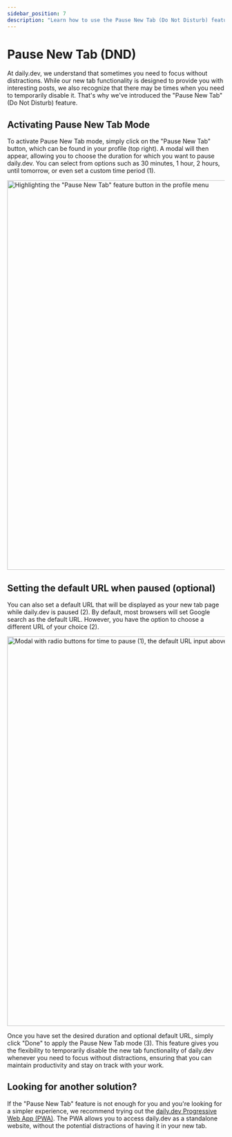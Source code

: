 ```yaml
---
sidebar_position: 7
description: "Learn how to use the Pause New Tab (Do Not Disturb) feature on daily.dev to minimize distractions and focus on your work."
---
```


# Pause New Tab (DND)

At daily.dev, we understand that sometimes you need to focus without distractions. While our new tab functionality is designed to provide you with interesting posts, we also recognize that there may be times when you need to temporarily disable it. That's why we've introduced the "Pause New Tab" (Do Not Disturb) feature.

## Activating Pause New Tab Mode

To activate Pause New Tab mode, simply click on the "Pause New Tab" button, which can be found in your profile (top right). A modal will then appear, allowing you to choose the duration for which you want to pause daily.dev. You can select from options such as 30 minutes, 1 hour, 2 hours, until tomorrow, or even set a custom time period (1).

<img src="https://daily-now-res.cloudinary.com/image/upload/v1724398269/docs-v2/fc25b61d-1071-4494-8b5a-d0f10c13a8b1.png" alt='Highlighting the "Pause New Tab" feature button in the profile menu' width="900" height="900" />

## Setting the default URL when paused (optional)

You can also set a default URL that will be displayed as your new tab page while daily.dev is paused (2). By default, most browsers will set Google search as the default URL. However, you have the option to choose a different URL of your choice (2).

<img src="https://daily-now-res.cloudinary.com/image/upload/v1663400467/docs-v2/pause-new-tab-2.jpg" alt='Modal with radio buttons for time to pause (1), the default URL input above the radio buttons (2), and the "Done" button (3)' width="900" height="900" loading="lazy"/>

Once you have set the desired duration and optional default URL, simply click "Done" to apply the Pause New Tab mode (3). This feature gives you the flexibility to temporarily disable the new tab functionality of daily.dev whenever you need to focus without distractions, ensuring that you can maintain productivity and stay on track with your work.

## Looking for another solution?

If the "Pause New Tab" feature is not enough for you and you're looking for a simpler experience, we recommend trying out the [daily.dev Progressive Web App (PWA)](../getting-started/pwa.md). The PWA allows you to access daily.dev as a standalone website, without the potential distractions of having it in your new tab. 
